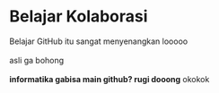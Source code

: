 # Belajar Kolaborasi
Belajar GitHub itu sangat menyenangkan looooo<br><br>
asli ga bohong<br><br>
**informatika gabisa main github? rugi dooong**
okokok
